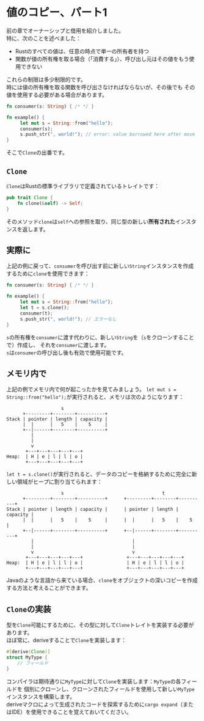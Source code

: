 # 値のコピー、パート1

前の章でオーナーシップと借用を紹介しました。\
特に、次のことを述べました：

- Rustのすべての値は、任意の時点で単一の所有者を持つ
- 関数が値の所有権を取る場合（「消費する」）、呼び出し元はその値をもう使用できない

これらの制限は多少制限的です。\
時には値の所有権を取る関数を呼び出さなければならないが、その後でも
その値を使用する必要がある場合があります。

```rust
fn consumer(s: String) { /* */ }

fn example() {
     let mut s = String::from("hello");
     consumer(s);
     s.push_str(", world!"); // error: value borrowed here after move
}
```

そこで`Clone`の出番です。

## `Clone`

`Clone`はRustの標準ライブラリで定義されているトレイトです：

```rust
pub trait Clone {
    fn clone(&self) -> Self;
}
```

そのメソッド`clone`は`self`への参照を取り、同じ型の新しい**所有された**インスタンスを返します。

## 実際に

上記の例に戻って、`consumer`を呼び出す前に新しい`String`インスタンスを作成するために`clone`を使用できます：

```rust
fn consumer(s: String) { /* */ }

fn example() {
     let mut s = String::from("hello");
     let t = s.clone();
     consumer(t);
     s.push_str(", world!"); // エラーなし
}
```

`s`の所有権を`consumer`に渡す代わりに、新しい`String`を（`s`をクローンすることで）作成し、
それを`consumer`に渡します。\
`s`は`consumer`の呼び出し後も有効で使用可能です。

## メモリ内で

上記の例でメモリ内で何が起こったかを見てみましょう。
`let mut s = String::from("hello");`が実行されると、メモリは次のようになります：

```text
                    s
      +---------+--------+----------+
Stack | pointer | length | capacity | 
      |  |      |   5    |    5     |
      +--|------+--------+----------+
         |
         |
         v
       +---+---+---+---+---+
Heap:  | H | e | l | l | o |
       +---+---+---+---+---+
```

`let t = s.clone()`が実行されると、データのコピーを格納するために完全に新しい領域がヒープに割り当てられます：

```text
                    s                                    t
      +---------+--------+----------+      +---------+--------+----------+
Stack | pointer | length | capacity |      | pointer | length | capacity |
      |  |      |   5    |    5     |      |  |      |   5    |    5     |
      +--|------+--------+----------+      +--|------+--------+----------+
         |                                    |
         |                                    |
         v                                    v
       +---+---+---+---+---+                +---+---+---+---+---+
Heap:  | H | e | l | l | o |                | H | e | l | l | o |
       +---+---+---+---+---+                +---+---+---+---+---+
```

Javaのような言語から来ている場合、`clone`をオブジェクトの深いコピーを作成する方法と考えることができます。

## `Clone`の実装

型を`Clone`可能にするために、その型に対して`Clone`トレイトを実装する必要があります。\
ほぼ常に、deriveすることで`Clone`を実装します：

```rust
#[derive(Clone)]
struct MyType {
    // フィールド
}
```

コンパイラは期待通りに`MyType`に対して`Clone`を実装します：`MyType`の各フィールドを
個別にクローンし、クローンされたフィールドを使用して新しい`MyType`インスタンスを構築します。\
deriveマクロによって生成されたコードを探索するために`cargo expand`（またはIDE）を使用できることを覚えておいてください。
